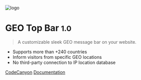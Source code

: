 ![logo](http://res.cloudinary.com/mypreview/image/upload/v1492168317/geo-top-bar_w9i1n4.png)

# GEO Top Bar <small>1.0</small>

> A customizable sleek GEO message bar on your website.

- Supports more than +240 countries
- Inform visitors from specific GEO locations
- No third-party connection to IP location database


[CodeCanyon](https://codecanyon.net/user/mypreview)
[Documentation](#geo-top-bar)
